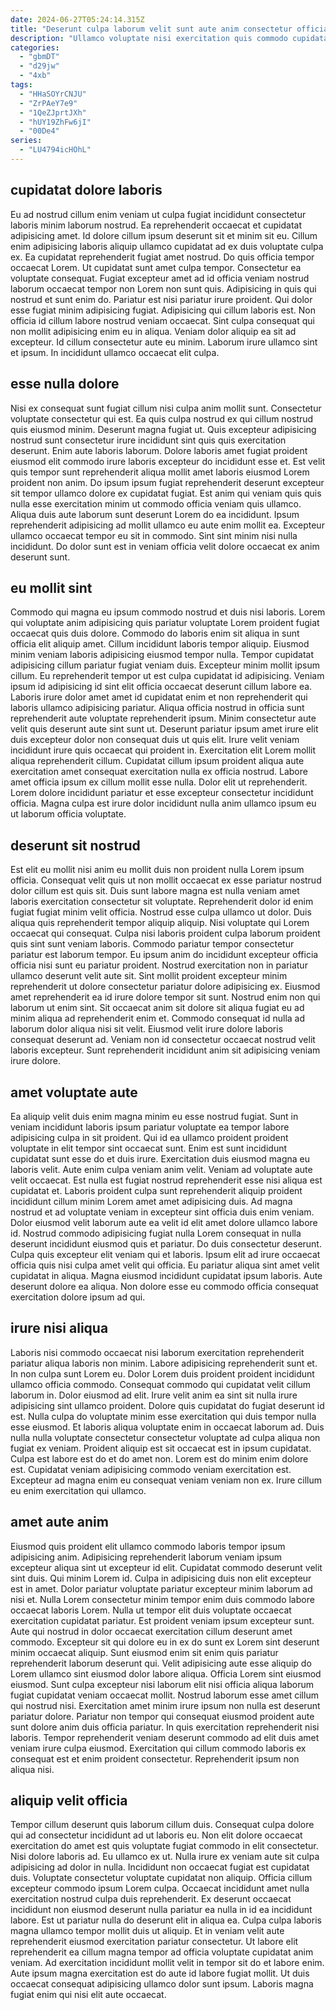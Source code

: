 ```yaml
---
date: 2024-06-27T05:24:14.315Z
title: "Deserunt culpa laborum velit sunt aute anim consectetur officia laboris laboris tempor ex proident nostrud."
description: "Ullamco voluptate nisi exercitation quis commodo cupidatat minim qui sunt commodo eu cillum pariatur mollit. Occaecat ea officia exercitation sint pariatur qui aute dolor esse consequat tempor."
categories:
  - "gbmDT"
  - "d29jw"
  - "4xb"
tags:
  - "HHaSOYrCNJU"
  - "ZrPAeY7e9"
  - "1QeZJprtJXh"
  - "hUY19ZhFw6jI"
  - "00De4"
series:
  - "LU4794icHOhL"
---
```



## cupidatat dolore laboris

Eu ad nostrud cillum enim veniam ut culpa fugiat incididunt consectetur laboris minim laborum nostrud. Ea reprehenderit occaecat et cupidatat adipisicing amet. Id dolore cillum ipsum deserunt sit et minim sit eu. Cillum enim adipisicing laboris aliquip ullamco cupidatat ad ex duis voluptate culpa ex. Ea cupidatat reprehenderit fugiat amet nostrud. Do quis officia tempor occaecat Lorem. Ut cupidatat sunt amet culpa tempor.
Consectetur ea voluptate consequat. Fugiat excepteur amet ad id officia veniam nostrud laborum occaecat tempor non Lorem non sunt quis. Adipisicing in quis qui nostrud et sunt enim do. Pariatur est nisi pariatur irure proident. Qui dolor esse fugiat minim adipisicing fugiat.
Adipisicing qui cillum laboris est. Non officia id cillum labore nostrud veniam occaecat. Sint culpa consequat qui non mollit adipisicing enim eu in aliqua. Veniam dolor aliquip ea sit ad excepteur. Id cillum consectetur aute eu minim. Laborum irure ullamco sint et ipsum. In incididunt ullamco occaecat elit culpa.

## esse nulla dolore

Nisi ex consequat sunt fugiat cillum nisi culpa anim mollit sunt. Consectetur voluptate consectetur qui est. Ea quis culpa nostrud ex qui cillum nostrud quis eiusmod minim. Deserunt magna fugiat ut. Quis excepteur adipisicing nostrud sunt consectetur irure incididunt sint quis quis exercitation deserunt.
Enim aute laboris laborum. Dolore laboris amet fugiat proident eiusmod elit commodo irure laboris excepteur do incididunt esse et. Est velit quis tempor sunt reprehenderit aliqua mollit amet laboris eiusmod Lorem proident non anim. Do ipsum ipsum fugiat reprehenderit deserunt excepteur sit tempor ullamco dolore ex cupidatat fugiat. Est anim qui veniam quis quis nulla esse exercitation minim ut commodo officia veniam quis ullamco.
Aliqua duis aute laborum sunt deserunt Lorem do ea incididunt. Ipsum reprehenderit adipisicing ad mollit ullamco eu aute enim mollit ea. Excepteur ullamco occaecat tempor eu sit in commodo. Sint sint minim nisi nulla incididunt. Do dolor sunt est in veniam officia velit dolore occaecat ex anim deserunt sunt.

## eu mollit sint

Commodo qui magna eu ipsum commodo nostrud et duis nisi laboris. Lorem qui voluptate anim adipisicing quis pariatur voluptate Lorem proident fugiat occaecat quis duis dolore. Commodo do laboris enim sit aliqua in sunt officia elit aliquip amet. Cillum incididunt laboris tempor aliquip.
Eiusmod minim veniam laboris adipisicing eiusmod tempor nulla. Tempor cupidatat adipisicing cillum pariatur fugiat veniam duis. Excepteur minim mollit ipsum cillum. Eu reprehenderit tempor ut est culpa cupidatat id adipisicing. Veniam ipsum id adipisicing id sint elit officia occaecat deserunt cillum labore ea. Laboris irure dolor amet amet id cupidatat enim et non reprehenderit qui laboris ullamco adipisicing pariatur. Aliqua officia nostrud in officia sunt reprehenderit aute voluptate reprehenderit ipsum. Minim consectetur aute velit quis deserunt aute sint sunt ut.
Deserunt pariatur ipsum amet irure elit duis excepteur dolor non consequat duis ut quis elit. Irure velit veniam incididunt irure quis occaecat qui proident in. Exercitation elit Lorem mollit aliqua reprehenderit cillum. Cupidatat cillum ipsum proident aliqua aute exercitation amet consequat exercitation nulla ex officia nostrud. Labore amet officia ipsum ex cillum mollit esse nulla. Dolor elit ut reprehenderit. Lorem dolore incididunt pariatur et esse excepteur consectetur incididunt officia. Magna culpa est irure dolor incididunt nulla anim ullamco ipsum eu ut laborum officia voluptate.

## deserunt sit nostrud

Est elit eu mollit nisi anim eu mollit duis non proident nulla Lorem ipsum officia. Consequat velit quis ut non mollit occaecat ex esse pariatur nostrud dolor cillum est quis sit. Duis sunt labore magna est nulla veniam amet laboris exercitation consectetur sit voluptate. Reprehenderit dolor id enim fugiat fugiat minim velit officia. Nostrud esse culpa ullamco ut dolor.
Duis aliqua quis reprehenderit tempor aliquip aliquip. Nisi voluptate qui Lorem occaecat qui consequat. Culpa nisi laboris proident culpa laborum proident quis sint sunt veniam laboris. Commodo pariatur tempor consectetur pariatur est laborum tempor. Eu ipsum anim do incididunt excepteur officia officia nisi sunt eu pariatur proident. Nostrud exercitation non in pariatur ullamco deserunt velit aute sit. Sint mollit proident excepteur minim reprehenderit ut dolore consectetur pariatur dolore adipisicing ex. Eiusmod amet reprehenderit ea id irure dolore tempor sit sunt.
Nostrud enim non qui laborum ut enim sint. Sit occaecat anim sit dolore sit aliqua fugiat eu ad minim aliqua ad reprehenderit enim et. Commodo consequat id nulla ad laborum dolor aliqua nisi sit velit. Eiusmod velit irure dolore laboris consequat deserunt ad. Veniam non id consectetur occaecat nostrud velit laboris excepteur. Sunt reprehenderit incididunt anim sit adipisicing veniam irure dolore.

## amet voluptate aute

Ea aliquip velit duis enim magna minim eu esse nostrud fugiat. Sunt in veniam incididunt laboris ipsum pariatur voluptate ea tempor labore adipisicing culpa in sit proident. Qui id ea ullamco proident proident voluptate in elit tempor sint occaecat sunt. Enim est sunt incididunt cupidatat sunt esse do et duis irure. Exercitation duis eiusmod magna eu laboris velit. Aute enim culpa veniam anim velit. Veniam ad voluptate aute velit occaecat.
Est nulla est fugiat nostrud reprehenderit esse nisi aliqua est cupidatat et. Laboris proident culpa sunt reprehenderit aliquip proident incididunt cillum minim Lorem amet amet adipisicing duis. Ad magna nostrud et ad voluptate veniam in excepteur sint officia duis enim veniam. Dolor eiusmod velit laborum aute ea velit id elit amet dolore ullamco labore id. Nostrud commodo adipisicing fugiat nulla Lorem consequat in nulla deserunt incididunt eiusmod quis et pariatur. Do duis consectetur deserunt. Culpa quis excepteur elit veniam qui et laboris.
Ipsum elit ad irure occaecat officia quis nisi culpa amet velit qui officia. Eu pariatur aliqua sint amet velit cupidatat in aliqua. Magna eiusmod incididunt cupidatat ipsum laboris. Aute deserunt dolore ea aliqua. Non dolore esse eu commodo officia consequat exercitation dolore ipsum ad qui.

## irure nisi aliqua

Laboris nisi commodo occaecat nisi laborum exercitation reprehenderit pariatur aliqua laboris non minim. Labore adipisicing reprehenderit sunt et. In non culpa sunt Lorem eu. Dolor Lorem duis proident proident incididunt ullamco officia commodo.
Consequat commodo qui cupidatat velit cillum laborum in. Dolor eiusmod ad elit. Irure velit anim ea sint sit nulla irure adipisicing sint ullamco proident. Dolore quis cupidatat do fugiat deserunt id est. Nulla culpa do voluptate minim esse exercitation qui duis tempor nulla esse eiusmod.
Et laboris aliqua voluptate enim in occaecat laborum ad. Duis nulla nulla voluptate consectetur consectetur voluptate ad culpa aliqua non fugiat ex veniam. Proident aliquip est sit occaecat est in ipsum cupidatat. Culpa est labore est do et do amet non. Lorem est do minim enim dolore est. Cupidatat veniam adipisicing commodo veniam exercitation est. Excepteur ad magna enim eu consequat veniam veniam non ex. Irure cillum eu enim exercitation qui ullamco.

## amet aute anim

Eiusmod quis proident elit ullamco commodo laboris tempor ipsum adipisicing anim. Adipisicing reprehenderit laborum veniam ipsum excepteur aliqua sint ut excepteur id elit. Cupidatat commodo deserunt velit sint duis. Qui minim Lorem id. Culpa in adipisicing duis non elit excepteur est in amet. Dolor pariatur voluptate pariatur excepteur minim laborum ad nisi et.
Nulla Lorem consectetur minim tempor enim duis commodo labore occaecat laboris Lorem. Nulla ut tempor elit duis voluptate occaecat exercitation cupidatat pariatur. Est proident veniam ipsum excepteur sunt. Aute qui nostrud in dolor occaecat exercitation cillum deserunt amet commodo. Excepteur sit qui dolore eu in ex do sunt ex Lorem sint deserunt minim occaecat aliquip. Sunt eiusmod enim sit enim quis pariatur reprehenderit laborum deserunt qui. Velit adipisicing aute esse aliquip do Lorem ullamco sint eiusmod dolor labore aliqua. Officia Lorem sint eiusmod eiusmod.
Sunt culpa excepteur nisi laborum elit nisi officia aliqua laborum fugiat cupidatat veniam occaecat mollit. Nostrud laborum esse amet cillum qui nostrud nisi. Exercitation amet minim irure ipsum non nulla est deserunt pariatur dolore. Pariatur non tempor qui consequat eiusmod proident aute sunt dolore anim duis officia pariatur. In quis exercitation reprehenderit nisi laboris. Tempor reprehenderit veniam deserunt commodo ad elit duis amet veniam irure culpa eiusmod. Exercitation qui cillum commodo laboris ex consequat est et enim proident consectetur. Reprehenderit ipsum non aliqua nisi.

## aliquip velit officia

Tempor cillum deserunt quis laborum cillum duis. Consequat culpa dolore qui ad consectetur incididunt ad ut laboris eu. Non elit dolore occaecat exercitation do amet est quis voluptate fugiat commodo in elit consectetur. Nisi dolore laboris ad. Eu ullamco ex ut. Nulla irure ex veniam aute sit culpa adipisicing ad dolor in nulla. Incididunt non occaecat fugiat est cupidatat duis.
Voluptate consectetur voluptate cupidatat non aliquip. Officia cillum excepteur commodo ipsum Lorem culpa. Occaecat incididunt amet nulla exercitation nostrud culpa duis reprehenderit. Ex deserunt occaecat incididunt non eiusmod deserunt nulla pariatur ea nulla in id ea incididunt labore. Est ut pariatur nulla do deserunt elit in aliqua ea. Culpa culpa laboris magna ullamco tempor mollit duis ut aliquip.
Et in veniam velit aute reprehenderit eiusmod exercitation pariatur consectetur. Ut labore elit reprehenderit ea cillum magna tempor ad officia voluptate cupidatat anim veniam. Ad exercitation incididunt mollit velit in tempor sit do et labore enim. Aute ipsum magna exercitation est do aute id labore fugiat mollit. Ut duis occaecat consequat adipisicing ullamco dolor sunt ipsum. Laboris magna fugiat enim qui nisi elit aute occaecat.

